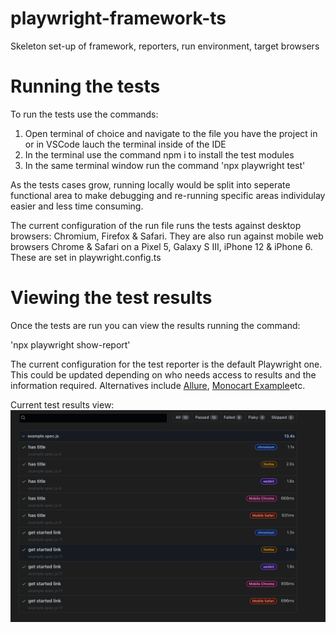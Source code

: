 # playwright-framework-ts
Skeleton set-up of framework, reporters, run environment, target browsers

# Running the tests
To run the tests use the commands: 

1. Open terminal of choice and navigate to the file you have the project in or in VSCode lauch     the terminal inside of the IDE   
2. In the terminal use the command npm i to install the test modules
3. In the same terminal window run the command 'npx playwright test'

As the tests cases grow, running locally would be split into seperate functional area to make debugging and re-running specific areas individulay easier and less time consuming.

The current configuration of the run file runs the tests against desktop browsers: Chromium, Firefox & Safari. They are also run against mobile web browsers Chrome & Safari on a Pixel 5, Galaxy S III, iPhone 12 & iPhone 6. These are set in playwright.config.ts

# Viewing the test results
Once the tests are run you can view the results running the command: 

'npx playwright show-report'

The current configuration for the test reporter is the default Playwright one. This could be updated depending on who needs access to results and the information required. Alternatives include [Allure](https://github.com/allure-framework/), [Monocart Example](https://cenfun.github.io/monocart-reporter/)etc.

Current test results view:
![Image of the test report page](/images/testResults.png)




